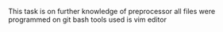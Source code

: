 This task is on further knowledge of preprocessor 
all files were programmed on git bash 
tools used is vim editor 
